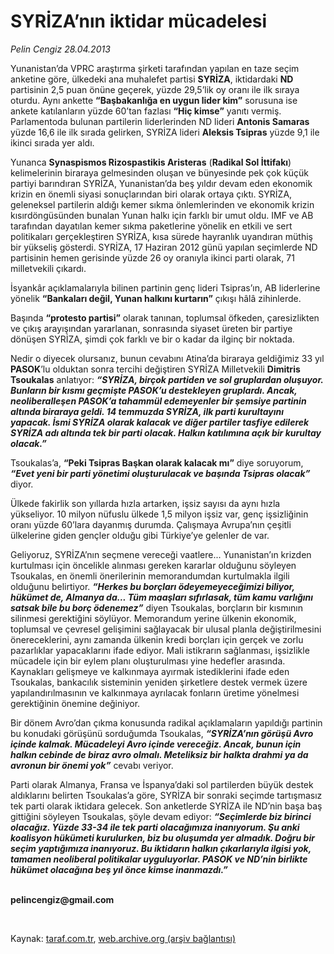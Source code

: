 # SYRİZA’nın iktidar mücadelesi

*Pelin Cengiz 28.04.2013*

<div class="yazi"><p>Yunanistan’da VPRC araştırma şirketi tarafından yapılan en taze seçim anketine göre, ülkedeki ana muhalefet partisi <b>SYRİZA</b>, iktidardaki <b>ND</b> partisinin 2,5 puan önüne geçerek, yüzde 29,5’lik oy oranı ile ilk sıraya oturdu. Aynı ankette <b>“Başbakanlığa en uygun lider kim”</b> sorusuna ise ankete katılanların yüzde 60’tan fazlası <b>“Hiç kimse”</b> yanıtı vermiş. Parlamentoda bulunan partilerin liderlerinden ND lideri <b>Antonis Samaras</b> yüzde 16,6 ile ilk sırada gelirken, SYRİZA lideri <b>Aleksis Tsipras</b> yüzde 9,1 ile ikinci sırada yer aldı.</p>
<p>Yunanca <b>Synaspismos Rizospastikis Aristeras</b> (<b>Radikal Sol İttifakı</b>) kelimelerinin biraraya gelmesinden oluşan ve bünyesinde pek çok küçük partiyi barındıran SYRİZA, Yunanistan’da beş yıldır devam eden ekonomik krizin en önemli siyasi sonuçlarından biri olarak ortaya çıktı. SYRİZA, geleneksel partilerin aldığı kemer sıkma önlemlerinden ve ekonomik krizin kısırdöngüsünden bunalan Yunan halkı için farklı bir umut oldu. IMF ve AB tarafından dayatılan kemer sıkma paketlerine yönelik en etkili ve sert politikaları gerçekleştiren SYRİZA, kısa sürede hayranlık uyandıran müthiş bir yükseliş gösterdi. SYRİZA, 17 Haziran 2012 günü yapılan seçimlerde ND partisinin hemen gerisinde yüzde 26 oy oranıyla ikinci parti olarak, 71 milletvekili çıkardı.</p>
<p>İsyankâr açıklamalarıyla bilinen partinin genç lideri Tsipras’ın, AB liderlerine yönelik <b>“Bankaları değil, Yunan halkını kurtarın”</b> çıkışı hâlâ zihinlerde.</p>
<p>Başında <b>“protesto partisi”</b> olarak tanınan, toplumsal öfkeden, çaresizlikten ve çıkış arayışından yararlanan, sonrasında siyaset üreten bir partiye dönüşen SYRİZA, şimdi çok farklı ve bir o kadar da ilginç bir noktada. </p>
<p>Nedir o diyecek olursanız, bunun cevabını Atina’da biraraya geldiğimiz 33 yıl <b>PASOK</b>’lu olduktan sonra tercihi değiştiren SYRİZA Milletvekili <b>Dimitris Tsoukalas</b> anlatıyor: <b><i>“SYRİZA, birçok partiden ve sol gruplardan oluşuyor. Bunların bir kısmı geçmişte PASOK’u destekleyen gruplardı. Ancak, neoliberalleşen PASOK’a tahammül edemeyenler bir şemsiye partinin altında biraraya geldi. 14 temmuzda SYRİZA, ilk parti kurultayını yapacak. İsmi SYRİZA olarak kalacak ve diğer partiler tasfiye edilerek SYRİZA adı altında tek bir parti olacak. Halkın katılımına açık bir kurultay olacak.”</i></b> </p>
<p>Tsoukalas’a, <b>“Peki Tsipras Başkan olarak kalacak mı”</b> diye soruyorum, <b><i>“Evet yeni bir parti yönetimi oluşturulacak ve başında Tsipras olacak”</i></b> diyor. </p>
<p>Ülkede fakirlik son yıllarda hızla artarken, işsiz sayısı da aynı hızla yükseliyor. 10 milyon nüfuslu ülkede 1,5 milyon işsiz var, genç işsizliğinin oranı yüzde 60’lara dayanmış durumda. Çalışmaya Avrupa’nın çeşitli ülkelerine giden gençler olduğu gibi Türkiye’ye gelenler de var. </p>
<p>Geliyoruz, SYRİZA’nın seçmene vereceği vaatlere... Yunanistan’ın krizden kurtulması için öncelikle alınması gereken kararlar olduğunu söyleyen Tsoukalas, en önemli önerilerinin memorandumdan kurtulmakla ilgili olduğunu belirtiyor. <b><i>“Herkes bu borçları ödeyemeyeceğimizi biliyor, hükümet de, Almanya da... Tüm maaşları sıfırlasak, tüm kamu varlığını satsak bile bu borç ödenemez”</i></b> diyen Tsoukalas, borçların bir kısmının silinmesi gerektiğini söylüyor. Memorandum yerine ülkenin ekonomik, toplumsal ve çevresel gelişimini sağlayacak bir ulusal planla değiştirilmesini önereceklerini, aynı zamanda ülkenin kredi borçları için gerçek ve zorlu pazarlıklar yapacaklarını ifade ediyor. Mali istikrarın sağlanması, işsizlikle mücadele için bir eylem planı oluşturulması yine hedefler arasında. Kaynakları gelişmeye ve kalkınmaya ayırmak istediklerini ifade eden Tsoukalas, bankacılık sisteminin yeniden şirketlere destek vermek üzere yapılandırılmasının ve kalkınmaya ayrılacak fonların üretime yönelmesi gerektiğinin önemine değiniyor.</p>
<p>Bir dönem Avro’dan çıkma konusunda radikal açıklamaların yapıldığı partinin bu konudaki görüşünü sorduğumda Tsoukalas, <b><i>“SYRİZA’nın görüşü Avro içinde kalmak. Mücadeleyi Avro içinde vereceğiz. Ancak, bunun için halkın cebinde de biraz avro olmalı. Meteliksiz bir halkta drahmi ya da avronun bir önemi yok”</i></b> cevabı veriyor. </p>
<p>Parti olarak Almanya, Fransa ve İspanya’daki sol partilerden büyük destek aldıklarını belirten Tsoukalas’a göre, SYRİZA bir sonraki seçimde tartışmasız tek parti olarak iktidara gelecek. Son anketlerde SYRİZA ile ND’nin başa baş gittiğini söyleyen Tsoukalas, şöyle devam ediyor: <b><i>“Seçimlerde biz birinci olacağız. Yüzde 33-34 ile tek parti olacağımıza inanıyorum. Şu anki koalisyon hükümeti kurulurken, biz bu oluşumda yer almadık. Doğru bir seçim yaptığımıza inanıyoruz. Bu iktidarın halkın çıkarlarıyla ilgisi yok, tamamen neoliberal politikalar uyguluyorlar. PASOK ve ND’nin birlikte hükümet olacağına beş yıl önce kimse inanmazdı.”</i></b></p><b>
<p><br/>pelincengiz@gmail.com</p>
<p></p></b> 
</div>

Kaynak: [taraf.com.tr](http://www.taraf.com.tr/pelin-cengiz/makale-syriza-nin-iktidar-mucadelesi.htm), [web.archive.org (arşiv bağlantısı)](http://web.archive.org/web/20131022070201/http://www.taraf.com.tr/pelin-cengiz/makale-syriza-nin-iktidar-mucadelesi.htm)
